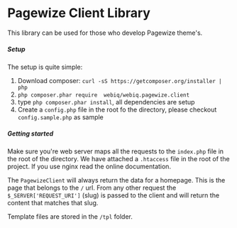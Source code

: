 Pagewize Client Library
=======================

This library can be used for those who develop Pagewize theme's.

##### Setup 
The setup is quite simple:

1. Download composer: `curl -sS https://getcomposer.org/installer | php`
1. `php composer.phar require  webiq/webiq.pagewize.client`
1. type `php composer.phar install`, all dependencies are setup
1. Create a `config.php` file in the root fo the directory, please checkout `config.sample.php` as sample

##### Getting started
Make sure you're web server maps all the requests to the `index.php` file in the root of the directory. We have attached a `.htaccess` file in the root
of the project. If you use nginx read the online documentation.

The `PagewizeClient` will always return the data for a homepage. This is the page that belongs to the `/` url. From any other request the `$_SERVER['REQUEST_URI']` (slug) is passed to the client and will return the content that matches that slug.

Template files are stored in the `/tpl` folder. 